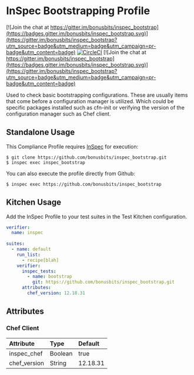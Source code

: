 # InSpec Bootstrapping Profile

[![Join the chat at https://gitter.im/bonusbits/inspec_bootstrap](https://badges.gitter.im/bonusbits/inspec_bootstrap.svg)](https://gitter.im/bonusbits/inspec_bootstrap?utm_source=badge&utm_medium=badge&utm_campaign=pr-badge&utm_content=badge)
[![CircleCI](https://circleci.com/gh/bonusbits/inspec_bootstrap.svg?style=shield)](https://circleci.com/gh/bonusbits/inspec_bootstrap)
[![Join the chat at https://gitter.im/bonusbits/inspec_bootstrap](https://badges.gitter.im/bonusbits/inspec_bootstrap.svg)](https://gitter.im/bonusbits/inspec_bootstrap?utm_source=badge&utm_medium=badge&utm_campaign=pr-badge&utm_content=badge)

Used to check basic bootstrapping configurations. 
These are usually items that come before a configuration manager is utilized.
Which could be specific packages installed such as cfn-init or verifying the version of the configuration manager such as Chef client.

## Standalone Usage

This Compliance Profile requires [InSpec](https://github.com/chef/inspec) for execution:

```
$ git clone https://github.com/bonusbits/inspec_bootstrap.git
$ inspec exec inspec_bootstrap
```

You can also execute the profile directly from Github:

```
$ inspec exec https://github.com/bonusbits/inspec_bootstrap
```

## Kitchen Usage
Add the InSpec Profile to your test suites in the Test Kitchen configuration.

```yaml
verifier:
  name: inspec
  
suites:
  - name: default
    run_list:
      - recipe[blah]
    verifier:
      inspec_tests:
        - name: bootstrap
          git: https://github.com/bonusbits/inspec_bootstrap.git
      attributes:
        chef_version: 12.18.31
```

## Attributes
### Chef Client
| Attribute      | Type     | Default       |
| :------------- |:-------- | :------------ |
| inspec_chef    | Boolean  | true          |
| chef_version   | String   | 12.18.31      |
